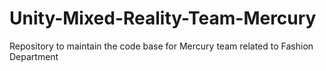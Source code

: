# Unity-Mixed-Reality-Team-Mercury
Repository to maintain the code base for Mercury team related to Fashion Department
